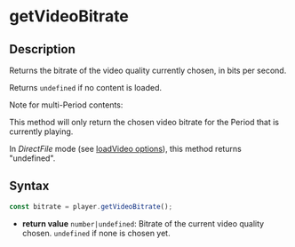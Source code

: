 # getVideoBitrate

## Description

Returns the bitrate of the video quality currently chosen, in bits per second.

Returns `undefined` if no content is loaded.

<div class="note">
Note for multi-Period contents:

This method will only return the chosen video bitrate for the
Period that is currently playing.

</div>

<div class="warning">
In <i>DirectFile</i> mode (see <a
href="../Loading_a_Content.md#transport">loadVideo options</a>),
this method returns "undefined".
</div>

## Syntax

```js
const bitrate = player.getVideoBitrate();
```

- **return value** `number|undefined`: Bitrate of the current video quality
  chosen. `undefined` if none is chosen yet.
